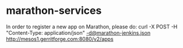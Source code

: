 # marathon-services

In order to register a new app on Marathon, please do:
curl -X POST -H "Content-Type: application/json" -d@marathon-jenkins.json http://mesos1.gerritforge.com:8080/v2/apps
